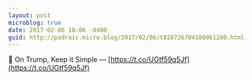 ```yaml
---
layout: post
microblog: true
date: 2017-02-06 18:06 -0400
guid: http://padraic.micro.blog/2017/02/06/t828726704180961280.html
---
```

🔗 On Trump, Keep it Simple — [https://t.co/UGtf59q5Jf](https://t.co/UGtf59q5Jf)
